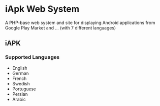 # iApk Web System

A PHP-base web system and site for displaying Android applications from Google Play Market and ... (with 7 different languages)

## iAPK

### Supported Languages

- English
- German
- French
- Swedish
- Portuguese
- Persian
- Arabic
